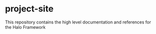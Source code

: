 # project-site
This repository contains the high level documentation and references for the Halo Framework
